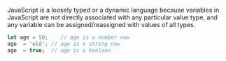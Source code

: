 
  JavaScript is a loosely typed or a dynamic language because variables in JavaScript are not directly associated with any particular value type, and any variable can be assigned/reassigned with values of all types.

  ```javascript
  let age = 50;    // age is a number now
  age  = 'old'; // age is a string now
  age  = true;  // age is a boolean
  ```
